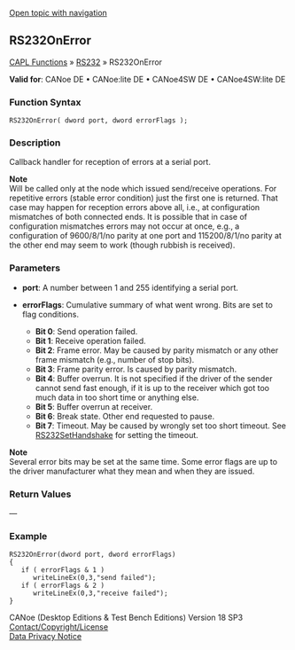[Open topic with navigation](../../../../../CANoeDEFamily.htm#Topics/CAPLFunctions/RS232/Functions/CAPLfunctionRS232OnError.md)

## RS232OnError

[CAPL Functions](../../CAPLfunctions.md) » [RS232](../CAPLfunctionsRS232Overview.md) » RS232OnError

**Valid for**: CANoe DE • CANoe:lite DE • CANoe4SW DE • CANoe4SW:lite DE

### Function Syntax

```
RS232OnError( dword port, dword errorFlags );
```

### Description

Callback handler for reception of errors at a serial port.

**Note**  
Will be called only at the node which issued send/receive operations. For repetitive errors (stable error condition) just the first one is returned. That case may happen for reception errors above all, i.e., at configuration mismatches of both connected ends. It is possible that in case of configuration mismatches errors may not occur at once, e.g., a configuration of 9600/8/1/no parity at one port and 115200/8/1/no parity at the other end may seem to work (though rubbish is received).

### Parameters

- **port**: A number between 1 and 255 identifying a serial port.
- **errorFlags**: Cumulative summary of what went wrong. Bits are set to flag conditions.

  - **Bit 0**: Send operation failed.
  - **Bit 1**: Receive operation failed.
  - **Bit 2**: Frame error. May be caused by parity mismatch or any other frame mismatch (e.g., number of stop bits).
  - **Bit 3**: Frame parity error. Is caused by parity mismatch.
  - **Bit 4**: Buffer overrun. It is not specified if the driver of the sender cannot send fast enough, if it is up to the receiver which got too much data in too short time or anything else.
  - **Bit 5**: Buffer overrun at receiver.
  - **Bit 6**: Break state. Other end requested to pause.
  - **Bit 7**: Timeout. May be caused by wrongly set too short timeout. See [RS232SetHandshake](CAPLfunctionRS232SetHandshake.md) for setting the timeout.

**Note**  
Several error bits may be set at the same time. Some error flags are up to the driver manufacturer what they mean and when they are issued.

### Return Values

—

### Example

```plaintext
RS232OnError(dword port, dword errorFlags)
{
   if ( errorFlags & 1 )
      writeLineEx(0,3,"send failed");
   if ( errorFlags & 2 )
      writeLineEx(0,3,"receive failed");
}
```

CANoe (Desktop Editions & Test Bench Editions) Version 18 SP3  
[Contact/Copyright/License](../../../Shared/ContactCopyrightLicense.md)  
[Data Privacy Notice](https://www.vector.com/int/en/company/get-info/privacy-policy/)

